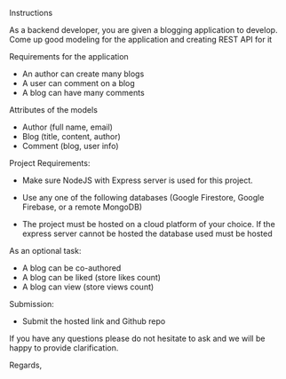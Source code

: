 Instructions

As a backend developer, you are given a blogging application to develop.
Come up
good modeling for the application and creating REST API for it

Requirements for the application

- An author can create many blogs
- A user can comment on a blog
- A blog can have many comments

Attributes of the models

- Author (full name, email)
- Blog (title, content, author)
- Comment (blog, user info)

Project Requirements:

- Make sure NodeJS with Express server is used for this project.
- Use any one of the following databases (Google Firestore, Google
  Firebase, or a remote MongoDB)

- The project must be hosted on a cloud platform of your choice. If the
  express
  server cannot be hosted the database used must be hosted

As an optional task:

- A blog can be co-authored
- A blog can be liked (store likes count)
- A blog can view (store views count)

Submission:

- Submit the hosted link and Github repo

If you have any questions please do not hesitate to ask and we will be
happy to provide clarification.

Regards,
